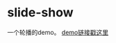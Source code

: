 # slide-show
一个轮播的demo。
[demo链接戳这里](http://book.jirengu.com/Rcong/my-practical-code/slide-show/index.html)